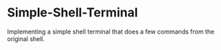 # Simple-Shell-Terminal
Implementing a simple shell terminal that does a few commands from the original shell.
